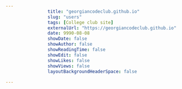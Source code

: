 ---
                title: "georgiancodeclub.github.io"
                slug: "users"
                tags: [College club site]
                externalUrl: "https://georgiancodeclub.github.io"
                date: 9990-08-08
                showDate: false
                showAuthor: false
                showReadingTime: false
                showEdit: false
                showLikes: false
                showViews: false
                layoutBackgroundHeaderSpace: false
                ---
